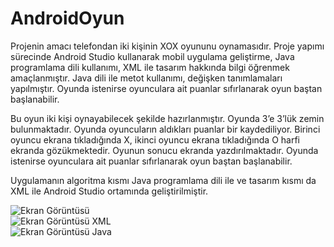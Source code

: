 # AndroidOyun
Projenin amacı telefondan iki kişinin XOX oyununu oynamasıdır.  Proje yapımı sürecinde Android Studio kullanarak mobil uygulama geliştirme, Java programlama dili kullanımı, XML ile tasarım hakkında bilgi öğrenmek amaçlanmıştır. Java dili ile metot kullanımı,  değişken tanımlamaları yapılmıştır. Oyunda istenirse oyunculara ait puanlar sıfırlanarak oyun baştan başlanabilir.

Bu oyun iki kişi oynayabilecek şekilde hazırlanmıştır. Oyunda 3’e 3’lük zemin bulunmaktadır. Oyunda oyuncuların aldıkları puanlar bir kaydediliyor. Birinci oyuncu ekrana tıkladığında X, ikinci oyuncu ekrana tıkladığında O harfi ekranda gözükmektedir. Oyunun sonucu ekranda yazdırılmaktadır. Oyunda istenirse oyunculara ait puanlar sıfırlanarak oyun baştan başlanabilir.

Uygulamanın algoritma kısmı Java programlama dili ile ve tasarım kısmı da XML ile Android Studio ortamında geliştirilmiştir. 

![Ekran Görüntüsü](https://github.com/msensoy/AndroidOyun/blob/master/Resimler/android%20(1).jpeg) </br>
![Ekran Görüntüsü XML](https://github.com/msensoy/AndroidOyun/blob/master/Resimler/xml.PNG) </br>
![Ekran Görüntüsü Java](https://github.com/msensoy/AndroidOyun/blob/master/Resimler/java.PNG) </br>

